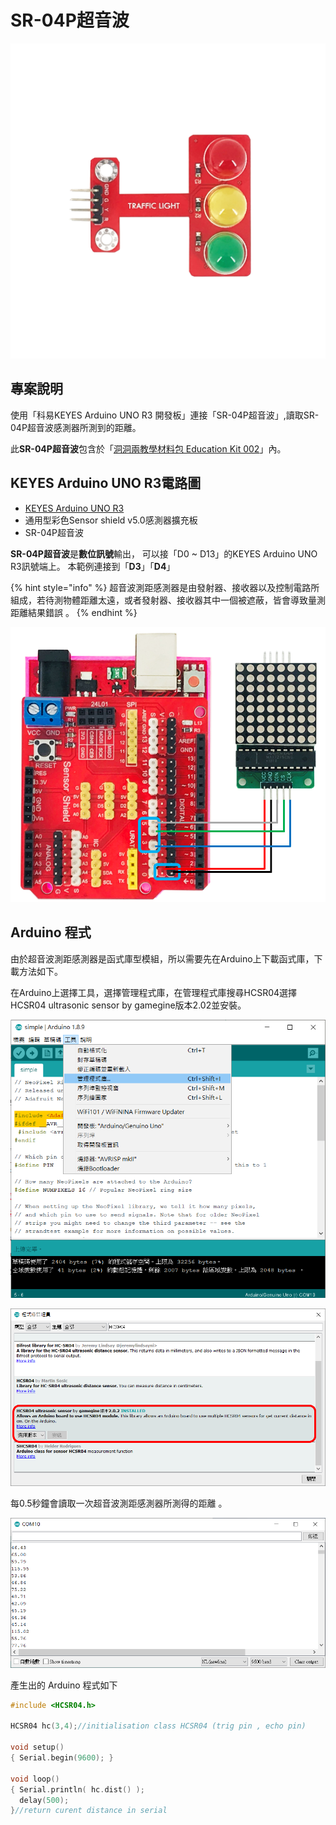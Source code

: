 # SR-04P超音波

![](../../.gitbook/assets/01%20%282%29.png)

## 專案說明

使用「科易KEYES Arduino UNO R3 開發板」連接「SR-04P超音波」,讀取SR-04P超音波感測器所測到的距離。

此**SR-04P超音波**包含於「[洞洞兩教學材料包 Education Kit 002](https://www.robotkingdom.com.tw/product/rk-education-kit-002/)」內。

## KEYES Arduino UNO R3電路圖

* [KEYES Arduino UNO R3 
  ](https://www.robotkingdom.com.tw/product/keyes-uno-r3/)
* 通用型彩色Sensor shield v5.0感測器擴充板
* SR-04P超音波

**SR-04P超音波**是**數位訊號**輸出， 可以接「D0 ~ D13」的KEYES Arduino UNO R3訊號端上。 本範例連接到「**D3**」「**D4**」

{% hint style="info" %}
超音波測距感測器是由發射器、接收器以及控制電路所組成，若待測物體距離太遠，或者發射器、接收器其中一個被遮蔽，皆會導致量測距離結果錯誤 。
{% endhint %}

![](../../.gitbook/assets/02%20%289%29.png)

## Arduino 程式

由於超音波測距感測器是函式庫型模組，所以需要先在Arduino上下載函式庫，下載方法如下。

在Arduino上選擇工具，選擇管理程式庫，在管理程式庫搜尋HCSR04選擇HCSR04 ultrasonic sensor by gamegine版本2.02並安裝。

![](../../.gitbook/assets/03%20%281%29.png)

![](../../.gitbook/assets/04.png)

每0.5秒鐘會讀取一次超音波測距感測器所測得的距離 。

![](../../.gitbook/assets/03.png)

產生出的 Arduino 程式如下

```c
#include <HCSR04.h>

HCSR04 hc(3,4);//initialisation class HCSR04 (trig pin , echo pin)

void setup()
{ Serial.begin(9600); }

void loop()
{ Serial.println( hc.dist() ); 
  delay(500);
}//return curent distance in serial

```

